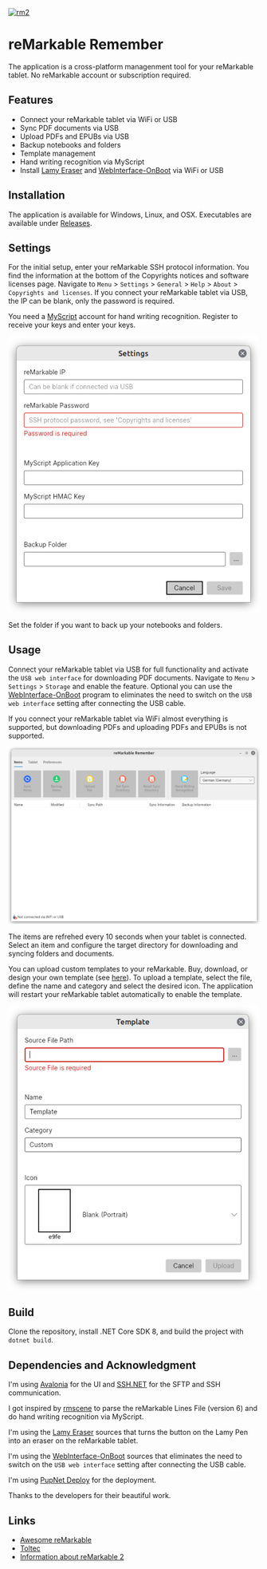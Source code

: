 [![rm2](https://img.shields.io/badge/rM2-supported-green)](https://remarkable.com/store/remarkable-2)

# reMarkable Remember

The application is a cross-platform managenment tool for your reMarkable tablet. No reMarkable account or subscription required.

## Features

- Connect your reMarkable tablet via WiFi or USB
- Sync PDF documents via USB
- Upload PDFs and EPUBs via USB
- Backup notebooks and folders
- Template management
- Hand writing recognition via MyScript
- Install [Lamy Eraser](https://github.com/isaacwisdom/RemarkableLamyEraser/tree/v1) and [WebInterface-OnBoot](https://github.com/rM-self-serve/webinterface-onboot) via WiFi or USB

## Installation

The application is available for Windows, Linux, and OSX. Executables are available under [Releases](https://github.com/ds160/remarkable-remember/releases).

## Settings

For the initial setup, enter your reMarkable SSH protocol information. You find the information at the bottom of the Copyrights notices and software licenses page. Navigate to `Menu` > `Settings` > `General` > `Help` > `About` > `Copyrights and licenses`. If you connect your reMarkable tablet via USB, the IP can be blank, only the password is required.

You need a [MyScript](https://developer.myscript.com/getting-started/web) account for hand writing recognition. Register to receive your keys and enter your keys.

![Settings](./assets/screenshots/settings.png)

Set the folder if you want to back up your notebooks and folders.

## Usage

Connect your reMarkable tablet via USB for full functionality and activate the `USB web interface` for downloading PDF documents. Navigate to `Menu` > `Settings` > `Storage` and enable the feature. Optional you can use the [WebInterface-OnBoot](https://github.com/rM-self-serve/webinterface-onboot) program to eliminates the need to switch on the `USB web interface` setting after connecting the USB cable.

If you connect your reMarkable tablet via WiFi almost everything is supported, but downloading PDFs and uploading PDFs and EPUBs is not supported.

![Application](./assets/screenshots/application.png)

The items are refrehed every 10 seconds when your tablet is connected. Select an item and configure the target directory for downloading and syncing folders and documents.

You can upload custom templates to your reMarkable. Buy, download, or design your own template (see [here](https://github.com/reHackable/awesome-reMarkable/blob/master/README.md#custom-templates)). To upload a template, select the file, define the name and category and select the desired icon. The application will restart your reMarkable tablet automatically to enable the template.

![Upload Template](./assets/screenshots/template.png)

## Build

Clone the repository, install .NET Core SDK 8, and build the project with `dotnet build`.

## Dependencies and Acknowledgment

I'm using [Avalonia](https://github.com/AvaloniaUI/Avalonia) for the UI and [SSH.NET](https://github.com/sshnet/SSH.NET) for the SFTP and SSH communication.

I got inspired by [rmscene](https://github.com/ricklupton/rmscene) to parse the reMarkable Lines File (version 6) and do hand writing recognition via MyScript.

I'm using the [Lamy Eraser](https://github.com/isaacwisdom/RemarkableLamyEraser/tree/v1) sources that turns the button on the Lamy Pen into an eraser on the reMarkable tablet.

I'm using the [WebInterface-OnBoot](https://github.com/rM-self-serve/webinterface-onboot) sources that eliminates the need to switch on the `USB web interface` setting after connecting the USB cable.

I'm using [PupNet Deploy](https://github.com/kuiperzone/PupNet-Deploy) for the deployment. 

Thanks to the developers for their beautiful work.

## Links

- [Awesome reMarkable](https://github.com/reHackable/awesome-reMarkable)
- [Toltec](https://toltec-dev.org/)
- [Information about reMarkable 2](https://remarkable.jms1.info/)
